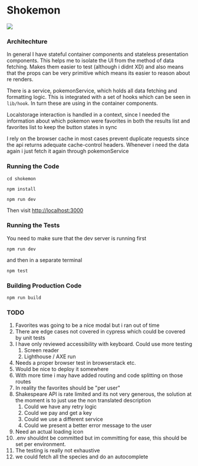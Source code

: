 # Shokemon

![](https://i.imgur.com/Aezuu6i.gif)

### Architechture
In general I have stateful container components and stateless presentation components.
This helps me to isolate the UI from the method of data fetching. Makes them easier to test (although i didnt XD)
and also means that the props can be very primitive which means its easier to reason about re renders.

There is a service, pokemonService, which holds all data fetching and formatting logic.
This is integrated with a set of hooks which can be seen in `lib/hook`. In turn these are using in the
container components.

Localstorage interaction is handled in a context, since I needed the information about
which pokemon were favorites in both the results list and favorites list to keep the button states in sync

I rely on the browser cache in most cases prevent duplicate requests since the
api returns adequate cache-control headers. Whenever i need the data again i just fetch it again through pokemonService

### Running the Code
`cd shokemon`

`npm install`

`npm run dev`

Then visit [http://localhost:3000](http://localhost:3000)

### Running the Tests

You need to make sure that the dev server is running first

`npm run dev`

and then in a separate terminal

`npm test`

### Building Production Code

`npm run build`

### TODO
1. Favorites was going to be a nice modal but i ran out of time
2. There are edge cases not covered in cypress which could be covered by unit tests
3. I have only reviewed accessibility with keyboard. Could use more testing
   1. Screen reader
   2. Lighthouse / AXE run
4. Needs a proper browser test in browserstack etc.
5. Would be nice to deploy it somewhere
6. With more time i may have added routing and code splitting on those routes
7. In reality the favorites should be "per user"
8. Shakespeare API is rate limited and its not very generous, the solution at the moment is to just use the non translated description
   1. Could we have any retry logic
   2. Could we pay and get a key
   3. Could we use a different service
   4. Could we present a better error message to the user
9. Need an actual loading icon
10. .env shouldnt be committed but im committing for ease, this should be set per environment.
11. The testing is really not exhaustive
12. we could fetch all the species and do an autocomplete